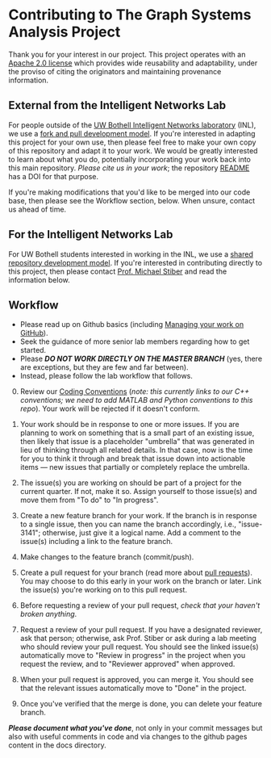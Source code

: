 # Contributing to The Graph Systems Analysis Project

Thank you for your interest in our project. This project operates with an [Apache 2.0 license](../../LICENSE) which provides wide reusability and adaptability, under the proviso of citing the originators and maintaining provenance information.

## External from the Intelligent Networks Lab
For people outside of the [UW Bothell Intelligent Networks laboratory](http://depts.washington.edu/biocomp/) (INL), we use a [fork and pull development model](https://help.github.com/articles/about-collaborative-development-models/). If you're interested in adapting this project for your own use, then please feel free to make your own copy of this repository and adapt it to your work. We would be greatly interested to learn about what you do, potentially incorporating your work back into this main repository. *Please cite us in your work*; the repository [README](README.md) has a DOI for that purpose.

If you're making modifications that you'd like to be merged into our code base, then please see the Workflow section, below. When unsure, contact us ahead of time.

## For the Intelligent Networks Lab
For UW Bothell students interested in working in the INL, we use a [shared repository development model](https://help.github.com/articles/about-collaborative-development-models/). If you're interested in contributing directly to this project, then please contact [Prof. Michael Stiber](mailto:stiber@uw.edu) and read the information below.

## Workflow

- Please read up on Github basics (including [Managing your work on GitHub](https://help.github.com/categories/managing-your-work-on-github/)).
- Seek the guidance of more senior lab members regarding how to get started. 
- Please ***DO NOT WORK DIRECTLY ON THE MASTER BRANCH*** (yes, there are exceptions, but they are few and far between). 
- Instead, please follow the lab workflow that follows.

0. Review our [Coding Conventions](https://uwb-biocomputing.github.io/Graphitti/BGDocs/codingConventions.html) (*note: this currently links to our C++ conventions; we need to add MATLAB and Python conventions to this repo*). Your work will be rejected if it doesn't conform.

1. Your work should be in response to one or more issues. If you are planning to work on something that is a small part of an existing issue, then likely that issue is a placeholder "umbrella" that was generated in lieu of thinking through all related details. In that case, now is the time for you to think it through and break that issue down into actionable items — new issues that partially or completely replace the umbrella.

2. The issue(s) you are working on should be part of a project for the current quarter. If not, make it so. Assign yourself to those issue(s) and move them from "To do" to "In progress".

3. Create a new feature branch for your work. If the branch is in response to a single issue, then you can name the branch accordingly, i.e., "issue-3141"; otherwise, just give it a logical name. Add a comment to the issue(s) including a link to the feature branch.

4. Make changes to the feature branch (commit/push).

5. Create a pull request for your branch (read more about [pull requests](http://help.github.com/pull-requests/)). You may choose to do this early in your work on the branch or later. Link the issue(s) you're working on to this pull request.

6. Before requesting a review of your pull request, *check that your haven't broken anything*.

7. Request a review of your pull request. If you have a designated reviewer, ask that person; otherwise, ask Prof. Stiber or ask during a lab meeting who should review your pull request. You should see the linked issue(s) automatically move to "Review in progress" in the project when you request the review, and to "Reviewer approved" when approved.

8. When your pull request is approved, you can merge it. You should see that the relevant issues automatically move to "Done" in the project.

9. Once you've verified that the merge is done, you can delete your feature branch.

***Please document what you've done***, not only in your commit messages but also with useful comments in code and via changes to the github pages content in the docs directory.

